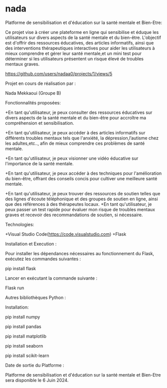 # nada
Platforme de sensibilisation et d'éducation sur la santé mentale et Bien-Etre:

Ce projet vise à créer une plateforme en ligne qui sensibilise et éduque les utilisateurs sur divers aspects de la santé mentale et du bien-être. L'objectif est d'offrir des ressources éducatives, des articles informatifs, ainsi que des interventions thérapeutiques interactives pour aider les utilisateurs à mieux comprendre et gérer leur santé mentale,et un mini test pour déterminer si les utilisateurs présentent un risque élevé de troubles mentaux graves.

https://github.com/users/nadaa0/projects/1/views/5

Projet en cours de réalisation par :

Nada Mekkaoui (Groupe B)

Fonctionnalités proposées:

+En tant qu'utilisateur, je peux consulter des ressources éducatives sur divers aspects de la santé mentale et du bien-être pour accroître ma compréhension et sensibilisation.

+En tant qu'utilisateur, je peux accéder à des articles informatifs sur différents troubles mentaux tels que l'anxiété, la dépression,l’autisme chez les adultes,etc.., afin de mieux 
comprendre ces problèmes de santé mentale.

+En tant qu'utilisateur, je peux visionner une vidéo éducative sur l'importance de la santé mentale.

+En tant qu'utilisateur, je peux accéder à des techniques pour l'amélioration du bien-être, offrant des conseils concis pour cultiver une meilleure santé mentale.

+En tant qu'utilisateur, je peux trouver des ressources de soutien telles que des lignes d'écoute téléphonique et des groupes de soutien en ligne, ainsi que des références à des thérapeutes locaux.
+En tant qu'utilisateur, je peux passer un test rapide pour évaluer mon risque de troubles mentaux graves et recevoir des recommandations de soutien, si nécessaire.


Technologies:

+Visual Studio Code(https://code.visualstudio.com)
+Flask

Installation et Execution :

Pour installer les dépendances nécessaires au fonctionnement du  Flask, exécutez les commandes suivantes  :

pip install flask

Lancer en exécutant la commande suivante :

Flask run

Autres bibliothèques Python :

Installation:

pip install numpy

pip install pandas

pip install matplotlib

pip install seaborn

pip install scikit-learn



Date de sortie du Platforme :

Platforme de sensibilisation et d'éducation sur la santé mentale et Bien-Etre sera disponible le 6 Juin 2024.




